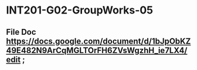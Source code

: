 # INT201-G02-GroupWorks-05

## File Doc https://docs.google.com/document/d/1bJpObKZ49E482N9ArCqMGLTOrFH6ZVsWgzhH_ie7LX4/edit ;
